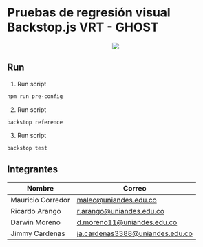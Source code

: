 # Pruebas de regresión visual Backstop.js VRT - GHOST

<p align="center">
  <img src="https://miro.medium.com/max/912/1*9vfFYbZNbxxJ7EhmE-W8mg.png"/>
</p>

## Run
1. Run script
```bash
npm run pre-config
```
2. Run script
```bash
backstop reference
```
3. Run script
```bash
backstop test
```

## Integrantes

| Nombre | Correo |
| --- | --- |
| Mauricio Corredor | malec@uniandes.edu.co |
| Ricardo Arango | r.arango@uniandes.edu.co |
| Darwin Moreno | d.moreno11@uniandes.edu.co |
| Jimmy Cárdenas | ja.cardenas3388@uniandes.edu.co |
